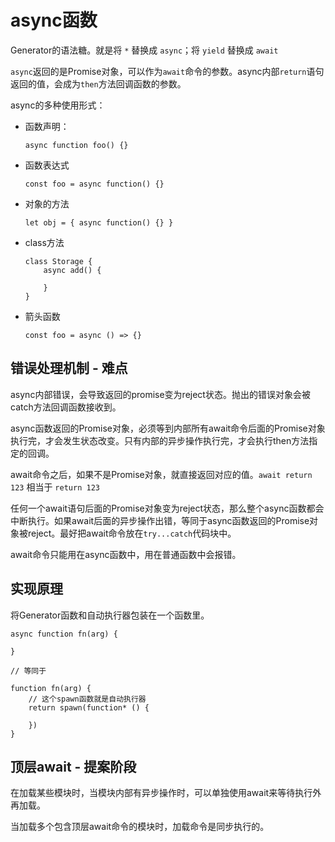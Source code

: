 # async函数

Generator的语法糖。就是将 `*` 替换成 `async`；将 `yield` 替换成 `await`

`async`返回的是Promise对象，可以作为`await`命令的参数。async内部`return`语句返回的值，会成为`then`方法回调函数的参数。

async的多种使用形式：
- 函数声明：
    ```
    async function foo() {}
    ```
- 函数表达式
    ```
    const foo = async function() {}
    ```
- 对象的方法
    ```
    let obj = { async function() {} }
    ```
- class方法
    ```
    class Storage {
        async add() {

        }
    }
    ```
- 箭头函数
    ```
    const foo = async () => {}
    ```

## 错误处理机制 - 难点
async内部错误，会导致返回的promise变为reject状态。抛出的错误对象会被catch方法回调函数接收到。

async函数返回的Promise对象，必须等到内部所有await命令后面的Promise对象执行完，才会发生状态改变。只有内部的异步操作执行完，才会执行then方法指定的回调。

await命令之后，如果不是Promise对象，就直接返回对应的值。`await return 123` 相当于  `return 123`

任何一个await语句后面的Promise对象变为reject状态，那么整个async函数都会中断执行。如果await后面的异步操作出错，等同于async函数返回的Promise对象被reject。最好把await命令放在`try...catch`代码块中。

await命令只能用在async函数中，用在普通函数中会报错。

## 实现原理
将Generator函数和自动执行器包装在一个函数里。
```
async function fn(arg) {

}

// 等同于

function fn(arg) {
    // 这个spawn函数就是自动执行器
    return spawn(function* () {

    })
}
```

## 顶层await - 提案阶段
在加载某些模块时，当模块内部有异步操作时，可以单独使用await来等待执行外再加载。

当加载多个包含顶层await命令的模块时，加载命令是同步执行的。